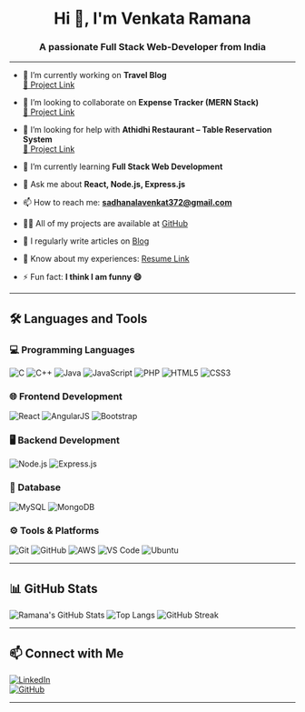 <h1 align="center">Hi 👋, I'm Venkata Ramana</h1>
<h3 align="center">A passionate Full Stack Web-Developer from India</h3>

---

- 🔭 I’m currently working on **Travel Blog**  
  [🔗 Project Link](#)

- 👯 I’m looking to collaborate on **Expense Tracker (MERN Stack)**  
  [🔗 Project Link](https://github.com/Ramana372/Expense-Tracker)

- 🤝 I’m looking for help with **Athidhi Restaurant – Table Reservation System**  
  [🔗 Project Link](https://github.com/venkat2k3/athidhi_restaurant)

- 🌱 I’m currently learning **Full Stack Web Development**

- 💬 Ask me about **React, Node.js, Express.js**

- 📫 How to reach me: **sadhanalavenkat372@gmail.com**

- 👨‍💻 All of my projects are available at [GitHub](https://github.com/Ramana372)

- 📝 I regularly write articles on [Blog](#)

- 📄 Know about my experiences: [Resume Link](#)

- ⚡ Fun fact: **I think I am funny 😄**

---

## 🛠️ Languages and Tools

### 💻 Programming Languages
![C](https://img.shields.io/badge/-C-000?&logo=C)
![C++](https://img.shields.io/badge/-C++-00599C?&logo=c%2B%2B)
![Java](https://img.shields.io/badge/-Java-007396?&logo=java)
![JavaScript](https://img.shields.io/badge/-JavaScript-F7DF1E?&logo=javascript)
![PHP](https://img.shields.io/badge/-PHP-777BB4?&logo=php)
![HTML5](https://img.shields.io/badge/-HTML5-E34F26?&logo=html5)
![CSS3](https://img.shields.io/badge/-CSS3-1572B6?&logo=css3)

### 🌐 Frontend Development
![React](https://img.shields.io/badge/-React-20232A?&logo=react)
![AngularJS](https://img.shields.io/badge/-AngularJS-E23237?&logo=angularjs)
![Bootstrap](https://img.shields.io/badge/-Bootstrap-563D7C?&logo=bootstrap)

### 🖥 Backend Development
![Node.js](https://img.shields.io/badge/-Node.js-339933?&logo=node.js)
![Express.js](https://img.shields.io/badge/-Express.js-000000?&logo=express)

### 🧠 Database
![MySQL](https://img.shields.io/badge/-MySQL-4479A1?&logo=mysql)
![MongoDB](https://img.shields.io/badge/-MongoDB-4EA94B?&logo=mongodb)

### ⚙️ Tools & Platforms
![Git](https://img.shields.io/badge/-Git-F05032?&logo=git)
![GitHub](https://img.shields.io/badge/-GitHub-181717?&logo=github)
![AWS](https://img.shields.io/badge/-AWS-232F3E?&logo=amazon-aws)
![VS Code](https://img.shields.io/badge/-VS%20Code-007ACC?&logo=visual-studio-code)
![Ubuntu](https://img.shields.io/badge/-Ubuntu-E95420?&logo=ubuntu)

---

## 📊 GitHub Stats

![Ramana's GitHub Stats](https://github-readme-stats.vercel.app/api?username=ramana372&show_icons=true&theme=radical)
![Top Langs](https://github-readme-stats.vercel.app/api/top-langs/?username=ramana372&layout=compact&theme=radical)
![GitHub Streak](https://streak-stats.demolab.com/?user=ramana372&theme=radical)

---

## 📫 Connect with Me

[![LinkedIn](https://img.shields.io/badge/-LinkedIn-blue?style=flat&logo=linkedin)](https://www.linkedin.com/in/venkat-sadhanala/)  
[![GitHub](https://img.shields.io/badge/-GitHub-181717?style=flat&logo=github)](https://github.com/Ramana372)

---

